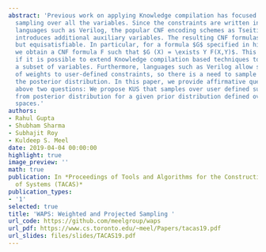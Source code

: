 ```yaml
---
abstract: 'Previous work on applying Knowledge compilation has focused on uniform
  sampling over all the variables. Since the constraints are written in high level
  languages such as Verilog, the popular CNF encoding schemes as Tseitin encoding
  introduces additional auxiliary variables. The resulting CNF formulas are not equivalent
  but equisatisfiable. In particular, for a formula $G$ specified in high level language
  we obtain a CNF formula F such that $G (X) = \exists Y F(X,Y)$. This makes one wonder
  if it is possible to extend Knowledge compilation based techniques to sample over
  a subset of variables. Furthermore, languages such as Verilog allow specification
  of weights to user-defined constraints, so there is a need to sample according to
  the posterior distribution. In this paper, we provide affirmative question to the
  above two questions: We propose KUS that samples over user defined subset of variables
  from posterior distribution for a given prior distribution defined over product
  spaces.'
authors:
- Rahul Gupta
- Shubham Sharma
- Subhajit Roy
- Kuldeep S. Meel
date: 2019-04-04 00:00:00
highlight: true
image_preview: ''
math: true
publication: In *Proceedings of Tools and Algorithms for the Construction and Analysis
  of Systems (TACAS)*
publication_types:
- '1'
selected: true
title: 'WAPS: Weighted and Projected Sampling '
url_code: https://github.com/meelgroup/waps
url_pdf: https://www.cs.toronto.edu/~meel/Papers/tacas19.pdf
url_slides: files/slides/TACAS19.pdf
---
```


